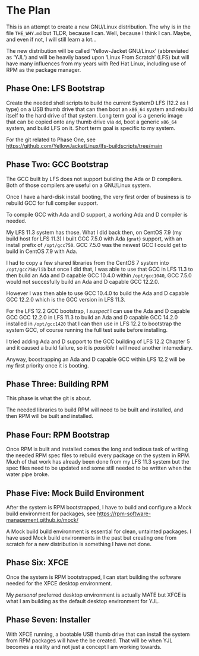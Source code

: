 The Plan
========

This is an attempt to create a new GNU/Linux distribution. The why is in the
file `THE_WHY.md` but TLDR, because I can. Well, because I think I can. Maybe,
and even if not, I will still learn a lot...

The new distribution will be called ‘Yellow-Jacket GNU/Linux’ (abbreviated as
‘YJL’) and will be heavily based upon ‘Linux From Scratch’ (LFS) but will have
many influences from my years with Red Hat Linux, including use of RPM as the
package manager.


Phase One: LFS Bootstrap
------------------------

Create the needed shell scripts to build the current SystemD LFS (12.2 as I
type) on a USB thumb drive that can then boot an `x86_64` system and rebuild
itself to the hard drive of that system. Long term goal is a generic image that
can be copied onto any thumb drive via `dd`, boot a generic `x86_64` system, and
build LFS on it. Short term goal is specific to my system.

For the git related to Phase One, see
https://github.com/YellowJacketLinux/lfs-buildscripts/tree/main


Phase Two: GCC Bootstrap
------------------------

The GCC built by LFS does not support building the Ada or D compilers. Both of
those compilers are useful on a GNU/Linux system.

Once I have a hard-disk install booting, the very first order of business is to
rebuild GCC for full compiler support.

To compile GCC with Ada and D support, a working Ada and D compiler is needed.

My LFS 11.3 system has those. What I did back then, on CentOS 7.9 (my build host
for LFS 11.3) I built GCC 7.5.0 with Ada (`gnat`) support, with an install
prefix of `/opt/gcc750`. GCC 7.5.0 was the newest GCC I could get to build in
CentOS 7.9 with Ada.

I had to copy a few shared libraries from the CentOS 7 system into
`/opt/gcc750/lib` but once I did that, I was able to use that GCC in LFS 11.3 to
then build an Ada and D capable GCC 10.4.0 within `/opt/gcc1040`, GCC 7.5.0
would not succesfully build an Ada and D capable GCC 12.2.0.

However I was then able to use GCC 10.4.0 to build the Ada and D capable GCC
12.2.0 which is the GCC version in LFS 11.3.

For the LFS 12.2 GCC bootstrap, I *suspect* I can use the Ada and D capable GCC
GCC 12.2.0 in LFS 11.3 to build an Ada and D capable GCC 14.2.0 installed in
`/opt/gcc1420` that I can then use in LFS 12.2 to bootstrap the system GCC, of
course running the full test suite before installing.

I tried adding Ada and D support to the GCC building of LFS 12.2 Chapter 5 and
it caused a build failure, so it is *possible* I will need another intemediary.

Anyway, boostrapping an Ada and D capable GCC within LFS 12.2 will be my first
priority once it is booting.


Phase Three: Building RPM
--------------------------

This phase is what the git is about.

The needed libraries to build RPM will need to be built and installed, and then
RPM will be built and installed.


Phase Four: RPM Bootstrap
-------------------------

Once RPM is built and installed comes the long and tedious task of writing the
needed RPM spec files to rebuild every package on the system in RPM. Much of
that work has already been done from my LFS 11.3 system but the spec files need
to be updated and some still needed to be written when the water pipe broke.


Phase Five: Mock Build Environment
----------------------------------

After the system is RPM bootstrapped, I have to build and configure a Mock build
environment for packages, see https://rpm-software-management.github.io/mock/

A Mock build build environment is essential for clean, untainted packages. I
have used Mock build environments in the past but creating one from scratch for
a new distribution is something I have not done.


Phase Six: XFCE
---------------

Once the system is RPM bootstrapped, I can start building the software needed
for the XFCE desktop environment.

My *personal* preferred desktop environment is actually MATE but XFCE is what I
am building as the default desktop environment for YJL.


Phase Seven: Installer
----------------------

With XFCE running, a bootable USB thumb drive that can install the system from
RPM packages will have the be created. That will be when YJL becomes a reality
and not just a concept I am working towards.


